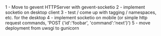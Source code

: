 1 - Move to gevent HTTPServer with gevent-socketio
2 - implement socketio on desktop client
3 - test / come up with tagging / namespaces, etc. for the desktop
4 - implement socketio on mobile (or simple http request commands, 'POST {'id':'foobar', 'command':'next'}')
5 - move deployment from uwsgi to gunicorn
